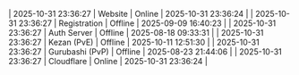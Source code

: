 | 2025-10-31 23:36:27 | Website | Online | 2025-10-31 23:36:24 |
| 2025-10-31 23:36:27 | Registration | Offline | 2025-09-09 16:40:23 |
| 2025-10-31 23:36:27 | Auth Server | Offline | 2025-08-18 09:33:31 |
| 2025-10-31 23:36:27 | Kezan (PvE) | Offline | 2025-10-11 12:51:30 |
| 2025-10-31 23:36:27 | Gurubashi (PvP) | Offline | 2025-08-23 21:44:06 |
| 2025-10-31 23:36:27 | Cloudflare | Online | 2025-10-31 23:36:24 |
